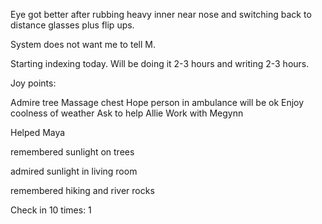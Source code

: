 Eye got better after rubbing heavy inner near nose and switching back to distance glasses plus flip ups.

System does not want me to tell M.

Starting indexing today. Will be doing it 2-3 hours and writing 2-3 hours.

Joy points:

Admire tree
Massage chest
Hope person in ambulance will be ok
Enjoy coolness of weather
Ask to help Allie
Work with Megynn

Helped Maya

remembered sunlight on trees

admired sunlight in living room

remembered hiking and river rocks

Check in 10 times: 1